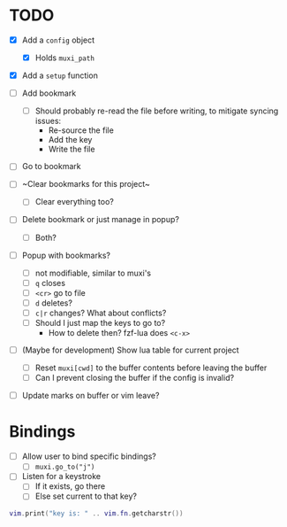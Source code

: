 # TODO
- [x] Add a `config` object
    - [x] Holds `muxi_path`
- [x] Add a `setup` function
- [ ] Add bookmark
    - [ ] Should probably re-read the file before writing, to mitigate syncing issues:
        - Re-source the file
        - Add the key
        - Write the file
- [ ] Go to bookmark
- [ ] ~Clear bookmarks for this project~
    - [ ] Clear everything too?
- [ ] Delete bookmark or just manage in popup?
    - [ ] Both?
- [ ] Popup with bookmarks?
    - [ ] not modifiable, similar to muxi's
    - [ ] `q` closes
    - [ ] `<cr>` go to file
    - [ ] `d` deletes?
    - [ ] `c|r` changes? What about conflicts?
    - [ ] Should I just map the keys to go to?
        - How to delete then? fzf-lua does `<c-x>`
- [ ] (Maybe for development) Show lua table for current project
    - [ ] Reset `muxi[cwd]` to the buffer contents before leaving the buffer
    - [ ] Can I prevent closing the buffer if the config is invalid?
- [ ] Update marks on buffer or vim leave?


# Bindings
- [ ] Allow user to bind specific bindings?
    - [ ] `muxi.go_to("j")`
- [ ] Listen for a keystroke
    - [ ] If it exists, go there
    - [ ] Else set current to that key?
```lua
vim.print("key is: " .. vim.fn.getcharstr())
```
